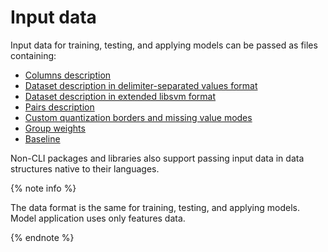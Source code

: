 # Input data

Input data for training, testing, and applying models can be passed as files containing:

- [Columns description](input-data_column-descfile.md)
- [Dataset description in delimiter-separated values format](input-data_values-file.md)
- [Dataset description in extended libsvm format](input-data_libsvm.md)
- [Pairs description](input-data_pairs-description.md)
- [Custom quantization borders and missing value modes](input-data_custom-borders.md)
- [Group weights](input-data_group-weights.md)
- [Baseline](input-data_baseline.md)

Non-CLI packages and libraries also support passing input data in data structures native to their languages.

{% note info %}

The data format is the same for training, testing, and applying models. Model application uses only features data.

{% endnote %}

